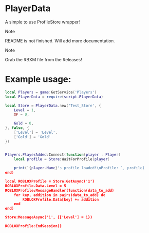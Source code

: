 # PlayerData
A simple to use ProfileStore wrapper!

>[!NOTE]
>README is not finished. Will add more documentation.

>[!NOTE]
>Grab the RBXM file from the Releases!

# Example usage:
```lua
local Players = game:GetService('Players')
local PlayerData = require(script.PlayerData)

local Store = PlayerData.new('Test_Store', {
	Level = 1,
	XP = 0,

	Gold = 0,
}, false, {
	['Level'] = 'Level',
	['Gold'] = 'Gold'
})


Players.PlayerAdded:Connect(function(player : Player)
	local profile = Store:WaitForProfile(player)
	
	print(`{player.Name}'s profile loaded!\nProfile: `, profile)
end)

local ROBLOXProfile = Store:GetAsync('1')
ROBLOXProfile.Data.Level = 5
ROBLOXProfile:MessageHandler(function(data_to_add)
	for key, addition in pairs(data_to_add) do
		ROBLOXProfile.Data[key] += addition
	end
end)

Store:MessageAsync('1', {['Level'] = 1})

ROBLOXProfile:EndSession()
```
